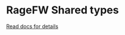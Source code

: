 # RageFW Shared types
[Read docs for details](https://git.entityseven.com/entityseven/rage-framework/wiki/Docs)